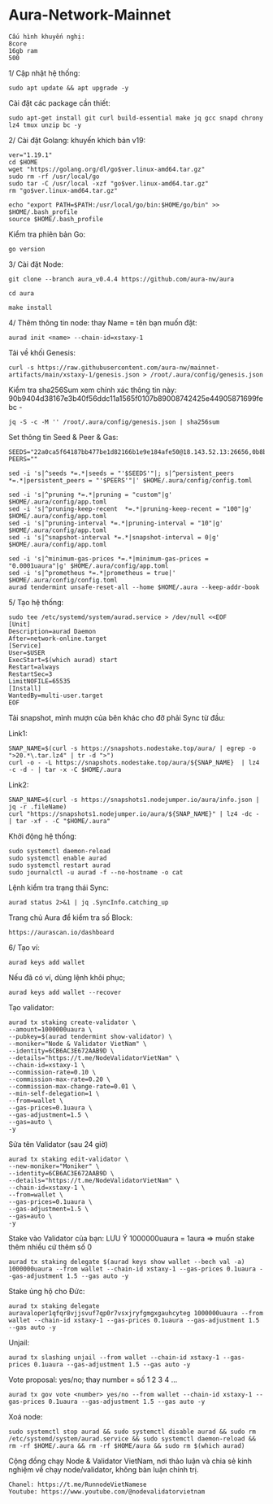# Aura-Network-Mainnet

    Cấu hình khuyến nghị:
    8core
    16gb ram
    500

1/ Cập nhật hệ thống:

    sudo apt update && apt upgrade -y
    
Cài đặt các package cần thiết:

    sudo apt-get install git curl build-essential make jq gcc snapd chrony lz4 tmux unzip bc -y
    
2/ Cài đặt Golang: khuyến khích bản v19:

    ver="1.19.1"
    cd $HOME
    wget "https://golang.org/dl/go$ver.linux-amd64.tar.gz"
    sudo rm -rf /usr/local/go
    sudo tar -C /usr/local -xzf "go$ver.linux-amd64.tar.gz"
    rm "go$ver.linux-amd64.tar.gz"

    echo "export PATH=$PATH:/usr/local/go/bin:$HOME/go/bin" >> $HOME/.bash_profile
    source $HOME/.bash_profile

Kiểm tra phiên bản Go:

    go version
    
3/ Cài đặt Node:

    git clone --branch aura_v0.4.4 https://github.com/aura-nw/aura

    cd aura

    make install

4/ Thêm thông tin node: thay Name = tên bạn muốn đặt:

    aurad init <name> --chain-id=xstaxy-1
    
 Tải về khối Genesis:
 
    curl -s https://raw.githubusercontent.com/aura-nw/mainnet-artifacts/main/xstaxy-1/genesis.json > /root/.aura/config/genesis.json
    
 Kiểm tra sha256Sum xem chính xác thông tin này: 90b9404d38167e3b40f56ddc11a1565f0107b89008742425e44905871699febc  -
 
    jq -S -c -M '' /root/.aura/config/genesis.json | sha256sum
    
 Set thông tin Seed & Peer & Gas:
 
    SEEDS="22a0ca5f64187bb477be1d82166b1e9e184afe50@18.143.52.13:26656,0b8bd8c1b956b441f036e71df3a4d96e85f843b8@13.250.159.219:26656"
    PEERS=""

    sed -i 's|^seeds *=.*|seeds = "'$SEEDS'"|; s|^persistent_peers *=.*|persistent_peers = "'$PEERS'"|' $HOME/.aura/config/config.toml

    sed -i 's|^pruning *=.*|pruning = "custom"|g' $HOME/.aura/config/app.toml
    sed -i 's|^pruning-keep-recent  *=.*|pruning-keep-recent = "100"|g' $HOME/.aura/config/app.toml
    sed -i 's|^pruning-interval *=.*|pruning-interval = "10"|g' $HOME/.aura/config/app.toml
    sed -i 's|^snapshot-interval *=.*|snapshot-interval = 0|g' $HOME/.aura/config/app.toml

    sed -i 's|^minimum-gas-prices *=.*|minimum-gas-prices = "0.0001uaura"|g' $HOME/.aura/config/app.toml
    sed -i 's|^prometheus *=.*|prometheus = true|' $HOME/.aura/config/config.toml
    aurad tendermint unsafe-reset-all --home $HOME/.aura --keep-addr-book
    
 5/ Tạo hệ thống:

    sudo tee /etc/systemd/system/aurad.service > /dev/null <<EOF
    [Unit]
    Description=aurad Daemon
    After=network-online.target
    [Service]
    User=$USER
    ExecStart=$(which aurad) start
    Restart=always
    RestartSec=3
    LimitNOFILE=65535
    [Install]
    WantedBy=multi-user.target
    EOF

Tải snapshot, mình mượn của bên khác cho đỡ phải Sync từ đầu:

Link1:

    SNAP_NAME=$(curl -s https://snapshots.nodestake.top/aura/ | egrep -o ">20.*\.tar.lz4" | tr -d ">")
    curl -o - -L https://snapshots.nodestake.top/aura/${SNAP_NAME}  | lz4 -c -d - | tar -x -C $HOME/.aura
    
Link2:

    SNAP_NAME=$(curl -s https://snapshots1.nodejumper.io/aura/info.json | jq -r .fileName)
    curl "https://snapshots1.nodejumper.io/aura/${SNAP_NAME}" | lz4 -dc - | tar -xf - -C "$HOME/.aura"

Khởi động hệ thống:
    
    sudo systemctl daemon-reload
    sudo systemctl enable aurad
    sudo systemctl restart aurad
    sudo journalctl -u aurad -f --no-hostname -o cat

Lệnh kiểm tra trạng thái Sync:

    aurad status 2>&1 | jq .SyncInfo.catching_up
    
Trang chủ Aura để kiểm tra số Block:

    https://aurascan.io/dashboard
   
6/ Tạo ví:

    aurad keys add wallet
    
Nếu đã có ví, dùng lệnh khôi phục;

    aurad keys add wallet --recover
    
Tạo validator:

    aurad tx staking create-validator \
    --amount=1000000uaura \
    --pubkey=$(aurad tendermint show-validator) \
    --moniker="Node & Validator VietNam" \
    --identity=6CB6AC3E672AAB9D \
    --details="https://t.me/NodeValidatorVietNam" \
    --chain-id=xstaxy-1 \
    --commission-rate=0.10 \
    --commission-max-rate=0.20 \
    --commission-max-change-rate=0.01 \
    --min-self-delegation=1 \
    --from=wallet \
    --gas-prices=0.1uaura \
    --gas-adjustment=1.5 \
    --gas=auto \
    -y

Sửa tên Validator (sau 24 giờ)

    aurad tx staking edit-validator \
    --new-moniker="Moniker" \
    --identity=6CB6AC3E672AAB9D \
    --details="https://t.me/NodeValidatorVietNam" \
    --chain-id=xstaxy-1 \
    --from=wallet \
    --gas-prices=0.1uaura \
    --gas-adjustment=1.5 \
    --gas=auto \
    -y 

Stake vào Validator của bạn: LƯU Ý 1000000uaura = 1aura => muốn stake thêm nhiều cứ thêm số 0

    aurad tx staking delegate $(aurad keys show wallet --bech val -a) 1000000uaura --from wallet --chain-id xstaxy-1 --gas-prices 0.1uaura --gas-adjustment 1.5 --gas auto -y 
    
Stake ủng hộ cho Đức:

    aurad tx staking delegate auravaloper1qfqr8vjjsvuf7qp0r7vsxjryfgmgxgauhcyteg 1000000uaura --from wallet --chain-id xstaxy-1 --gas-prices 0.1uaura --gas-adjustment 1.5 --gas auto -y 

Unjail:

    aurad tx slashing unjail --from wallet --chain-id xstaxy-1 --gas-prices 0.1uaura --gas-adjustment 1.5 --gas auto -y 

Vote proposal: yes/no; thay number = số 1 2 3 4 ...

    aurad tx gov vote <number> yes/no --from wallet --chain-id xstaxy-1 --gas-prices 0.1uaura --gas-adjustment 1.5 --gas auto -y 

Xoá node:

    sudo systemctl stop aurad && sudo systemctl disable aurad && sudo rm /etc/systemd/system/aurad.service && sudo systemctl daemon-reload && rm -rf $HOME/.aura && rm -rf $HOME/aura && sudo rm $(which aurad) 
    
Cộng đồng chạy Node & Validator VietNam, nơi thảo luận và chia sẻ kinh nghiệm về chạy node/validator, không bàn luận chính trị.

    Chanel: https://t.me/RunnodeVietNamese
    Youtube: https://www.youtube.com/@nodevalidatorvietnam
